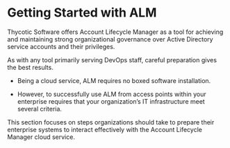 ﻿[title]: # (Getting Started with ALM)
[tags]: # (Account Lifecycle Manager,ALM,)
[priority]: # (5000)

# Getting Started with ALM

Thycotic Software offers Account Lifecycle Manager as a tool for achieving and maintaining strong organizational governance over Active Directory service accounts and their privileges.

As with any tool primarily serving DevOps staff, careful preparation gives the best results.

* Being a cloud service, ALM requires no boxed software installation.

* However, to successfully use ALM from access points within your enterprise requires that your organization’s IT infrastructure meet several criteria.

This section focuses on steps organizations should take to prepare their enterprise systems to interact effectively with the Account Lifecycle Manager cloud service.


